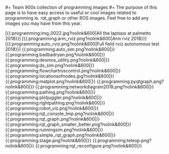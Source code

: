#= Team 900s collection of programming images #=
The purpose of this page is to have easy access to useful or cool images related to programming ie. rqt_graph or other ROS images. Feel free to add any images you may have from this year.

[{{:programming:img_0022.jpg?nolink&600|All the laptops at palmetto 2018}}]
[{{:programming:arm_rviz.png?nolink&600|Arm rviz 2018}}]
[{{:programming:auto_rviz.png?nolink&600|Full field rviz autonomous test 2018}}]
{{:programming:auto_sim.png?nolink&600|}}
{{:programming:badbadryan.png?nolink&600|}}
{{:programming:desmos_utility.png?nolink&600|}}
{{:programming:ds_sim.png?nolink&600|}}
{{:programming:flowchartroscontrol.png?nolink&600|}}
{{:programming:locationsofnodes.jpg?nolink&600|}}
{{:programming:matplot.png?nolink&600|}}
{{:programming:pyqtgraph.png?nolink&600|}}
{{:programming:networkdiagram2018.png?nolink&600|}}
{{:programming:pathing.png?nolink&600|}}
{{:programming:plotjuggler.png?nolink&600|}}
{{:programming:rightpathing.png?nolink&600|}}
{{:programming:robot_viz.png?nolink&600|}}
{{:programming:rqt_console_tmp.png?nolink&600|}}
{{:programming:rqt_graph.png?nolink&600|}}
{{:programming:rqt_graph_smaller_better.png?nolink&600|}}
{{:programming:runningsim.png?nolink&600|}}
{{:programming:simple_rqt_graph.png?nolink&600|}}
{{:programming:stage.png?nolink&600|}}
{{:programming:teleop.png?nolink&600|}}
{{:programming:rqt_reconfigure.png?nolink&600|}}